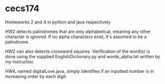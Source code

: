 # cecs174
Homeworks 2 and 4 in python and java respectively

HW2 detects palindromes that are only alphabetical, meaning any other character is ignored. If no alpha characters exist, it's assumed to
be a palindrome.

HW2 can also detects crossword squares. Verification of the word(s) is done using the supplied EnglishDictionary.py and words_alpha.txt
written by my instructior.

HW4, named digitalLove.java, simply identifies if an inputted number is in increasing order by each digit.

